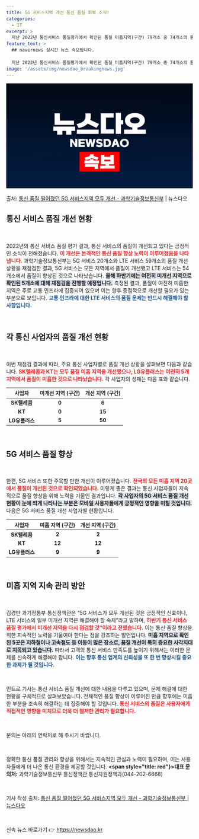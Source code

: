 ```yaml
---
title: 5G 서비스지역 개선 통신 품질 회복 소식!
categories:
  - IT
excerpt: >
  지난 2022년 통신서비스 품질평가에서 확인된 품질 미흡지역(구간) 79개소 중 74개소의 통신 품질이 개선…
feature_text: >
  ## navernews 실시간 뉴스 속보입니다.

  지난 2022년 통신서비스 품질평가에서 확인된 품질 미흡지역(구간) 79개소 중 74개소의 통신 품질이 개선…
image: '/assets/img/newsdao_breakingnews.jpg'
---
```


![뉴스다오 속보](/assets/img/newsdao_breakingnews.jpg)

<p>출처: <a href="https://newsdao.kr/1831" rel="dofollow">통신 품질 떨어졌던 5G 서비스지역 모두 개선 - 과학기술정보통신부</a> | 뉴스다오</p>

<h2 data-ke-size="size26">통신 서비스 품질 개선 현황</h2>

<p data-ke-size="size16">&nbsp;</p> 

2022년의 통신 서비스 품질 평가 결과, 통신 서비스의 품질이 개선되고 있다는 긍정적인 소식이 전해졌습니다. <b><span style="color: #ee2323;">이 개선은 본격적인 통신 품질 향상 노력이 이루어졌음을 나타냅니다.</span></b> 과학기술정보통신부는 5G 서비스 20개소와 LTE 서비스 59개소의 품질 개선 상황을 재점검한 결과, 5G 서비스는 모든 지역에서 품질이 개선됐고 LTE 서비스는 54개소에서 품질이 향상된 것으로 나타났습니다. <b><span style="background-color: #21538527;">올해 하반기에는 여전히 미개선 지역으로 확인된 5개소에 대해 재점검을 진행할 예정입니다.</span></b> 측정된 결과, 품질이 여전히 미흡한 지역은 주로 교통 인프라에 집중되어 있으며 이는 향후 중점적으로 개선할 필요가 있는 부분으로 보입니다. <b><span style="color: #1a5490;">교통 인프라에 대한 LTE 서비스의 품질 문제는 반드시 해결해야 할 사항입니다.</span></b>

<p data-ke-size="size16">&nbsp;</p>

<h2 data-ke-size="size26">각 통신 사업자의 품질 개선 현황</h2>

<p data-ke-size="size16">&nbsp;</p>

이번 재점검 결과에 따라, 주요 통신 사업자별로 품질 개선 상황을 살펴보면 다음과 같습니다. <b><span style="color: #ee2323;">SK텔레콤과 KT는 모두 품질 미흡 지역을 개선했으나, LG유플러스는 여전히 5개 지역에서 품질이 미흡한 것으로 나타났습니다.</span></b> 각 사업자의 성패는 다음 표와 같습니다.

<table style="width: 100%; border-collapse: collapse;">
    <thead>
        <tr>
            <th style="text-align: center;"><b>사업자</b></th>
            <th style="text-align: center;"><b>미개선 지역 (구간)</b></th>
            <th style="text-align: center;"><b>개선 지역 (구간)</b></th>
        </tr>
    </thead>
    <tbody>
        <tr>
            <td style="text-align: center; height: 17px;"><b>SK텔레콤</b></td>
            <td style="text-align: center; height: 17px;"><b>0</b></td>
            <td style="text-align: center; height: 17px;"><b>6</b></td>
        </tr>
        <tr>
            <td style="text-align: center; height: 17px;"><b>KT</b></td>
            <td style="text-align: center; height: 17px;"><b>0</b></td>
            <td style="text-align: center; height: 17px;"><b>15</b></td>
        </tr>
        <tr>
            <td style="text-align: center; height: 17px;"><b>LG유플러스</b></td>
            <td style="text-align: center; height: 17px;"><b>5</b></td>
            <td style="text-align: center; height: 17px;"><b>50</b></td>
        </tr>
    </tbody>
</table>

<p data-ke-size="size16">&nbsp;</p>

<h2 data-ke-size="size26">5G 서비스 품질 향상</h2>

<p data-ke-size="size16">&nbsp;</p>

한편, 5G 서비스 또한 주목할 만한 개선이 이루어졌습니다. <b><span style="color: #ee2323;">전국의 모든 미흡 지역 20곳에서 품질이 개선된 것으로 확인되었습니다.</span></b> 이렇게 좋은 결과는 통신 사업자들이 지속적으로 품질 향상을 위해 노력을 기울인 결과입니다. <b><span style="background-color: #21538527;">각 사업자의 5G 서비스 품질 개선 현황이 눈에 띄게 나타나는 부분은 모바일 사용자들에게 긍정적인 영향을 미칠 것입니다.</span></b> 다음은 5G 서비스 품질 개선 사업자별 현황입니다.

<table style="width: 100%; border-collapse: collapse;">
    <thead>
        <tr>
            <th style="text-align: center;"><b>사업자</b></th>
            <th style="text-align: center;"><b>미흡 지역 (구간)</b></th>
            <th style="text-align: center;"><b>개선 지역 (구간)</b></th>
        </tr>
    </thead>
    <tbody>
        <tr>
            <td style="text-align: center; height: 17px;"><b>SK텔레콤</b></td>
            <td style="text-align: center; height: 17px;"><b>2</b></td>
            <td style="text-align: center; height: 17px;"><b>2</b></td>
        </tr>
        <tr>
            <td style="text-align: center; height: 17px;"><b>KT</b></td>
            <td style="text-align: center; height: 17px;"><b>12</b></td>
            <td style="text-align: center; height: 17px;"><b>12</b></td>
        </tr>
        <tr>
            <td style="text-align: center; height: 17px;"><b>LG유플러스</b></td>
            <td style="text-align: center; height: 17px;"><b>9</b></td>
            <td style="text-align: center; height: 17px;"><b>9</b></td>
        </tr>
    </tbody>
</table>

<p data-ke-size="size16">&nbsp;</p>

<h2 data-ke-size="size26">미흡 지역 지속 관리 방안</h2>

<p data-ke-size="size16">&nbsp;</p>

김경만 과기정통부 통신정책관은 “5G 서비스가 모두 개선된 것은 긍정적인 신호이나, LTE 서비스의 일부 미개선 지역은 해결해야 할 숙제”라고 말하며, <b><span style="color: #ee2323;">하반기 통신 서비스 품질 평가에서 미개선 지역을 다시 점검할 것”이라고 전했습니다.</span></b> 이는 통신 품질 향상을 위한 지속적인 노력을 기울여야 한다는 점을 강조하는 발언입니다. <b><span style="background-color: #21538527;">미흡 지역으로 확인된 5곳은 지하철이나 고속철도 등 이동이 많은 장소로, 품질 개선이 특히 중요한 사각지대로 지목되고 있습니다.</span></b> 따라서 고객의 통신 서비스 만족도를 높이기 위해서는 이러한 문제를 신속하게 해결해야 합니다. <b><span style="color: #1a5490;">이는 향후 통신 업계의 신뢰성을 또 한 번 향상시킬 중요한 과제가 될 것입니다.</span></b>

<p data-ke-size="size16">&nbsp;</p>

인트로 기사는 통신 서비스 품질 개선에 대한 내용을 다루고 있으며, 문제 해결에 대한 현황을 구체적으로 살펴보았습니다. 전체적인 품질 향상이 이루어진 만큼 향후에는 미흡한 부분을 조속히 해결하는 데 집중해야 할 것입니다. <b><span style="color: #ee2323;">통신 서비스의 품질은 사용자에게 직접적인 영향을 미치므로 더욱 더 철저한 관리가 필요합니다.</span></b> 

<p data-ke-size="size16">&nbsp;</p>

문의는 아래의 연락처로 해 주시기 바랍니다. 

<p data-ke-size="size16">&nbsp;</p>

정확한 통신 품질 관리와 향상을 위해서는 지속적인 관심과 노력이 필요하며, 이는 사용자들에게 더 나은 통신 환경을 제공할 것입니다. <b><span style="title: red"}>대표 문의처:</span></b> 과학기술정보통신부 통신정책관 통신자원정책과(044-202-6668)

<p data-ke-size="size16">&nbsp;</p>

기사 작성 출처: <a href="https://newsdao.kr/1831">통신 품질 떨어졌던 5G 서비스지역 모두 개선 - 과학기술정보통신부 | 뉴스다오</a> 

<p data-ke-size="size16">&nbsp;</p> 

신속 뉴스 바로가기 👉 <a href="https://newsdao.kr" rel="dofollow">https://newsdao.kr</a>


